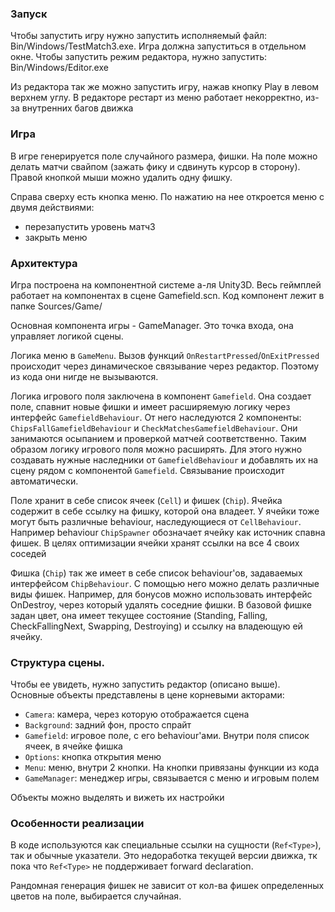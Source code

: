 ### Запуск
Чтобы запустить игру нужно запустить исполняемый файл: Bin/Windows/TestMatch3.exe. Игра должна запуститься в отдельном окне.
Чтобы запустить режим редактора, нужно запустить: Bin/Windows/Editor.exe

Из редактора так же можно запустить игру, нажав кнопку Play в левом верхнем углу. В редакторе рестарт из меню работает некорректно, из-за внутренних багов движка

### Игра
В игре генерируется поле случайного размера, фишки. На поле можно делать матчи свайпом (зажать фику и сдвинуть курсор в сторону).
Правой кнопкой мыши можно удалить одну фишку.

Справа сверху есть кнопка меню. По нажатию на нее откроется меню с двумя действиями:
- перезапустить уровень матч3
- закрыть меню

### Архитектура
Игра построена на компонентной системе а-ля Unity3D. Весь геймплей работает на компонентах в сцене Gamefield.scn. Код компонент лежит в папке Sources/Game/

Основная компонента игры - GameManager. Это точка входа, она управляет логикой сцены. 

Логика меню в `GameMenu`. Вызов функций `OnRestartPressed`/`OnExitPressed` происходит через динамическое связывание через редактор. Поэтому из кода они нигде не вызываются.

Логика игрового поля заключена в компонент `Gamefield`. Она создает поле, спавнит новые фишки и имеет расширяемую логику через интерфейс `GamefieldBehaviour`. От него наследуются 2 компоненты: `ChipsFallGamefieldBehaviour` и `CheckMatchesGamefieldBehaviour`. Они занимаются осыпанием и проверкой матчей соответственно. Таким образом логику игрового поля можно расширять. Для этого нужно создавать нужные наследники от `GamefieldBehaviour` и добавлять их на сцену рядом с компонентой `Gamefield`. Связывание происходит автоматически.

Поле хранит в себе список ячеек (`Cell`) и фишек (`Chip`). Ячейка содержит в себе ссылку на фишку, которой она владеет. У ячейки тоже могут быть различные behaviour, наследующиеся от `CellBehaviour`. Например behaviour `ChipSpawner` обозначает ячейку как источник спавна фишек. В целях оптимизации ячейки хранят ссылки на все 4 своих соседей

Фишка (`Chip`) так же имеет в себе список behaviour'ов, задаваемых интерфейсом `ChipBehaviour`. С помощью него можно делать различные виды фишек. Например, для бонусов можно использовать интерфейс OnDestroy, через который удалять соседние фишки. В базовой фишке задан цвет, она имеет текущее состояние (Standing, Falling, CheckFallingNext, Swapping, Destroying) и ссылку на владеющую ей ячейку.

### Структура сцены.
Чтобы ее увидеть, нужно запустить редактор (описано выше). Основные объекты представлены в цене корневыми акторами:
- `Camera`: камера, через которую отображается сцена
- `Background`: задний фон, просто спрайт
- `Gamefield`: игровое поле, с его behaviour'ами. Внутри поля список ячеек, в ячейке фишка
- `Options`: кнопка открытия меню
- `Menu`: меню, внутри 2 кнопки. На кнопки привязаны функции из кода
- `GameManager`: менеджер игры, связывается с меню и игровым полем

Объекты можно выделять и вижеть их настройки

### Особенности реализации
В коде используются как специальные ссылки на сущности (`Ref<Type>`), так и обычные указатели. Это недоработка текущей версии движка, тк пока что `Ref<Type>` не поддерживает forward declaration.

Рандомная генерация фишек не зависит от кол-ва фишек определенных цветов на поле, выбирается случайная.


